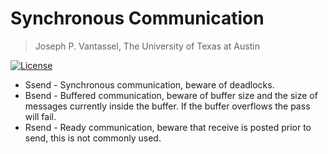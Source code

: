# Synchronous Communication

> Joseph P. Vantassel, The University of Texas at Austin

[![License](https://img.shields.io/badge/license-CC--By--SA--4.0-brightgreen.svg)](https://github.com/jpvantassel/parallel-course/blob/master/LICENSE.md)

- Ssend - Synchronous communication, beware of deadlocks.
- Bsend - Buffered communication, beware of buffer size and the size of
messages currently inside the buffer. If the buffer overflows the pass will
fail.
- Rsend - Ready communication, beware that receive is posted prior to send, this
is not commonly used.

